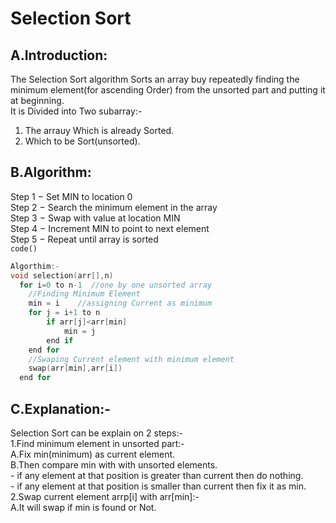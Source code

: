 Selection Sort
==================
A.Introduction: 
--------------- 
The Selection Sort algorithm Sorts an array buy repeatedly finding the minimum element(for ascending Order) from the unsorted part and putting it at beginning.  
It is Divided into Two subarray:-  
1. The arrauy Which is already Sorted.  
2. Which to be Sort(unsorted).  

B.Algorithm:  
------------
Step 1 − Set MIN to location 0  
Step 2 − Search the minimum element in the array  
Step 3 − Swap with value at location MIN  
Step 4 − Increment MIN to point to next element  
Step 5 − Repeat until array is sorted  
`code()`
```C
Algorthim:-
void selection(arr[],n)  
  for i=0 to n-1  //one by one unsorted array  
    //Finding Minimum Element  
 	min = i    //assigning Current as minimum  
	for j = i+1 to n  
		if arr[j]<arr[min]  
			min = j  
		end if  
	end for	  
	//Swaping Current element with minimum element  
	swap(arr[min],arr[i])  
  end for  
```
C.Explanation:-  
---------------
Selection Sort can be explain on 2 steps:-  
1.Find minimum element in unsorted part:-   
		A.Fix min(minimum) as current element.  
		B.Then compare min with with unsorted elements.  
				- if any element at that position is greater than current then do nothing.  
				- if any element at that position is smaller than current then fix it as min.   
2.Swap current element arrp[i] with arr[min]:-  
		A.It will swap if min is found or Not.  

 